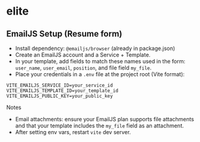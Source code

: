 # elite

## EmailJS Setup (Resume form)

- Install dependency: `@emailjs/browser` (already in package.json)
- Create an EmailJS account and a Service + Template.
- In your template, add fields to match these names used in the form: `user_name`, `user_email`, `position`, and file field `my_file`.
- Place your credentials in a `.env` file at the project root (Vite format):

```
VITE_EMAILJS_SERVICE_ID=your_service_id
VITE_EMAILJS_TEMPLATE_ID=your_template_id
VITE_EMAILJS_PUBLIC_KEY=your_public_key
```

Notes
- Email attachments: ensure your EmailJS plan supports file attachments and that your template includes the `my_file` field as an attachment.
- After setting env vars, restart `vite` dev server.

